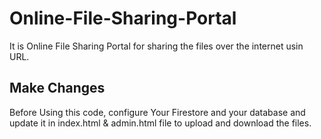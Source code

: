 # Online-File-Sharing-Portal
It is Online File Sharing Portal for sharing the files over the internet usin URL.

## Make Changes
Before Using this code, configure Your Firestore and your database and update it in index.html & admin.html file to upload and download the files.
